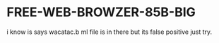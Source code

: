 # FREE-WEB-BROWZER-85B-BIG
i know is says wacatac.b ml file is in there but its false positive just try.
